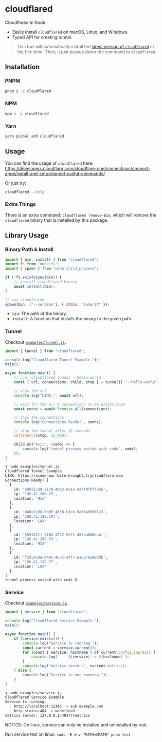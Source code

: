 # cloudflared

Cloudflared in Node.

- Easily install `cloudflared` on macOS, Linux, and Windows.
- Typed API for creating tunnel.

> This tool will automatically install the [latest version of `cloudflared`](https://github.com/cloudflare/cloudflared/releases/latest) at the first time.
> Then, it just passes down the command to `cloudflared`.

## Installation

### PNPM

```sh
pnpm i -g cloudflared
```

### NPM

```sh
npm i -g cloudflared
```

### Yarn

```sh
yarn global add cloudflared
```

## Usage

You can find the usage of `cloudflared` here: <https://developers.cloudflare.com/cloudflare-one/connections/connect-apps/install-and-setup/tunnel-useful-commands/>

Or just try:

```sh
cloudflared --help
```

### Extra Things

There is an extra command: `cloudflared remove-bin`, which will remove the `cloudflared` binary that is installed by this package.

## Library Usage

### Binary Path & Install

```js
import { bin, install } from "cloudflared";
import fs from "node:fs";
import { spawn } from "node:child_process";

if (!fs.existsSync(bin)) {
    // install cloudflared binary
    await install(bin);
}

// run cloudflared
spawn(bin, ["--version"], { stdio: "inherit" });
```

- `bin`: The path of the binary.
- `install`: A function that installs the binary to the given path.

### Tunnel

Checkout [`examples/tunnel.js`](examples/tunnel.js).

```js
import { tunnel } from "cloudflared";

console.log("Cloudflared Tunnel Example.");
main();

async function main() {
    // run: cloudflared tunnel --hello-world
    const { url, connections, child, stop } = tunnel({ "--hello-world": null });

    // show the url
    console.log("LINK:", await url);

    // wait for the all 4 connections to be established
    const conns = await Promise.all(connections);

    // show the connections
    console.log("Connections Ready!", conns);

    // stop the tunnel after 15 seconds
    setTimeout(stop, 15_000);

    child.on("exit", (code) => {
        console.log("tunnel process exited with code", code);
    });
}
```

```sh
❯ node examples/tunnel.js
Cloudflared Tunnel Example.
LINK: https://aimed-our-bite-brought.trycloudflare.com
Connections Ready! [
  {
    id: 'd4681cd9-217d-40e2-9e15-427f9fb77856',
    ip: '198.41.200.23',
    location: 'MIA'
  },
  {
    id: 'b40d2cdd-0b99-4838-b1eb-9a58a6999123',
    ip: '198.41.192.107',
    location: 'LAX'
  },
  {
    id: '55545211-3f63-4722-99f1-d5fea688dabf',
    ip: '198.41.200.53',
    location: 'MIA'
  },
  {
    id: 'f3d5938a-d48c-463c-a4f7-a158782a0ddb',
    ip: '198.41.192.77',
    location: 'LAX'
  }
]
tunnel process exited with code 0
```

### Service

Checkout [`examples/service.js`](examples/service.js).

```js
import { service } from "cloudflared";

console.log("Cloudflared Service Example.");
main();

async function main() {
    if (service.exists()) {
        console.log("Service is running.");
        const current = service.current();
        for (const { service, hostname } of current.config.ingress) {
            console.log(`  - ${service} -> ${hostname}`);
        }
        console.log("metrics server:", current.metrics);
    } else {
        console.log("Service is not running.");
    }
}
```

```sh
❯ node examples/service.js
Cloudflared Service Example.
Service is running.
  - http://localhost:12345 -> sub.example.com
  - http_status:404 -> undefined
metrics server: 127.0.0.1:49177/metrics
```

NOTICE: On linux, service can only be installed and uninstalled by root.

Run service test on linux: `sudo -E env "PATH=$PATH" pnpm test`
